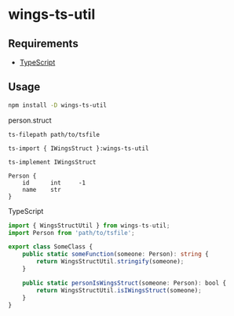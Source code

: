 # wings-ts-util

## Requirements

- [TypeScript](https://www.typescriptlang.org/)

## Usage

```sh
npm install -D wings-ts-util
```

person.struct

```text
ts-filepath path/to/tsfile

ts-import { IWingsStruct }:wings-ts-util

ts-implement IWingsStruct

Person {
    id      int     -1
    name    str
}
```

TypeScript

```ts
import { WingsStructUtil } from wings-ts-util;
import Person from 'path/to/tsfile';

export class SomeClass {
    public static someFunction(someone: Person): string {
        return WingsStructUtil.stringify(someone);
    }

    public static personIsWingsStruct(someone: Person): bool {
        return WingsStructUtil.isIWingsStruct(someone);
    }
}
```
